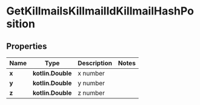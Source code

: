 
# GetKillmailsKillmailIdKillmailHashPosition

## Properties
Name | Type | Description | Notes
------------ | ------------- | ------------- | -------------
**x** | **kotlin.Double** | x number | 
**y** | **kotlin.Double** | y number | 
**z** | **kotlin.Double** | z number | 



